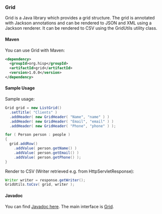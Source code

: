 ### Grid

Grid is a Java library which provides a grid structure. The grid is annotated with Jackson annotations and can be rendered to JSON and XML using a Jackson renderer. It can be rendered to CSV using the GridUtils utility class.

#### Maven

You can use Grid with Maven:

```xml
<dependency>
  <groupId>org.hisp</groupId>
  <artifactId>grid</artifactId>
  <version>1.0.0</version>
</dependency>
```

#### Sample Usage

Sample usage:

```java
Grid grid = new ListGrid()
  .setTitle( "Clients" )
  .addHeader( new GridHeader( "Name", "name" ) )
  .addHeader( new GridHeader( "Email", "email" ) )
  .addHeader( new GridHeader( "Phone", "phone" ) );

for ( Person person : people )
{
  grid.addRow()
    .addValue( person.getName() )
    .addValue( person.getEmail() )
    .addValue( person.getPhone() );
}
```

Render to CSV (Writer retrieved e.g. from HttpServletResponse):

```java
Writer writer = response.getWriter();
GridUtils.toCsv( grid, writer );
```

#### Javadoc

You can find [Javadoc here](https://ci.dhis2.org/job/grid-javadoc/javadoc/). The main interface is [Grid](https://ci.dhis2.org/job/grid-javadoc/javadoc/org/hisp/grid/Grid.html).
